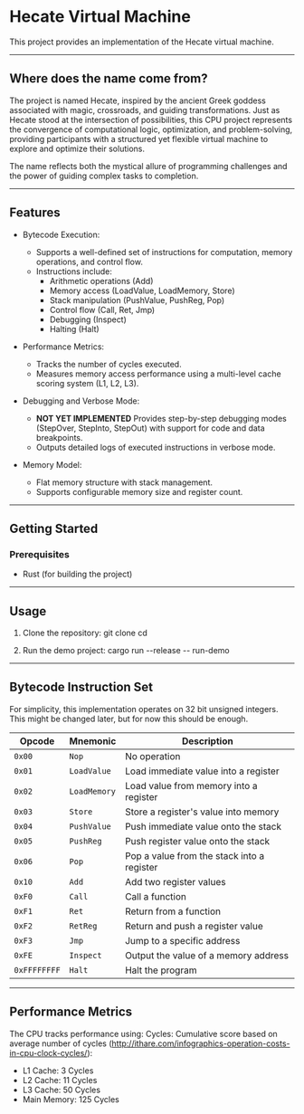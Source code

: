 # Hecate Virtual Machine

This project provides an implementation of the Hecate virtual machine.

---

## Where does the name come from?

The project is named Hecate, inspired by the ancient Greek goddess associated with magic, crossroads, and guiding transformations.
Just as Hecate stood at the intersection of possibilities, this CPU project represents the convergence of computational logic,
optimization, and problem-solving, providing participants with a structured yet flexible virtual machine to explore and
optimize their solutions.

The name reflects both the mystical allure of programming challenges and the power of guiding complex tasks to completion.

---

## Features

- Bytecode Execution:
  - Supports a well-defined set of instructions for computation, memory operations, and control flow.
  - Instructions include:
    - Arithmetic operations (Add)
    - Memory access (LoadValue, LoadMemory, Store)
    - Stack manipulation (PushValue, PushReg, Pop)
    - Control flow (Call, Ret, Jmp)
    - Debugging (Inspect)
    - Halting (Halt)

- Performance Metrics:
  - Tracks the number of cycles executed.
  - Measures memory access performance using a multi-level cache scoring system (L1, L2, L3).

- Debugging and Verbose Mode:
  - **NOT YET IMPLEMENTED** Provides step-by-step debugging modes (StepOver, StepInto, StepOut) with support for code and data breakpoints.
  - Outputs detailed logs of executed instructions in verbose mode.

- Memory Model:
  - Flat memory structure with stack management.
  - Supports configurable memory size and register count.

---

## Getting Started

### Prerequisites

- Rust (for building the project)

---

## Usage

1. Clone the repository:
   git clone <repository-url>
   cd <repository-name>

2. Run the demo project:
   cargo run --release -- run-demo

---

## Bytecode Instruction Set
For simplicity, this implementation operates on 32 bit unsigned integers.
This might be changed later, but for now this should be enough.

| Opcode       | Mnemonic     | Description                                |
| ------------ | ------------ | ------------------------------------------ |
| `0x00`       | `Nop`        | No operation                               |
| `0x01`       | `LoadValue`  | Load immediate value into a register       |
| `0x02`       | `LoadMemory` | Load value from memory into a register     |
| `0x03`       | `Store`      | Store a register's value into memory       |
| `0x04`       | `PushValue`  | Push immediate value onto the stack        |
| `0x05`       | `PushReg`    | Push register value onto the stack         |
| `0x06`       | `Pop`        | Pop a value from the stack into a register |
| `0x10`       | `Add`        | Add two register values                    |
| `0xF0`       | `Call`       | Call a function                            |
| `0xF1`       | `Ret`        | Return from a function                     |
| `0xF2`       | `RetReg`     | Return and push a register value           |
| `0xF3`       | `Jmp`        | Jump to a specific address                 |
| `0xFE`       | `Inspect`    | Output the value of a memory address       |
| `0xFFFFFFFF` | `Halt`       | Halt the program                           |

---

## Performance Metrics

The CPU tracks performance using:
Cycles: Cumulative score based on average number of cycles (http://ithare.com/infographics-operation-costs-in-cpu-clock-cycles/):
- L1 Cache: 3 Cycles
- L2 Cache: 11 Cycles
- L3 Cache: 50 Cycles
- Main Memory: 125 Cycles

